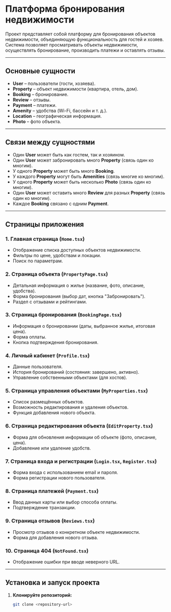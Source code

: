 # Платформа бронирования недвижимости

Проект представляет собой платформу для бронирования объектов недвижимости, объединяющую функциональность для гостей и хозяев. Система позволяет просматривать объекты недвижимости, осуществлять бронирование, производить платежи и оставлять отзывы.

---

## Основные сущности

- **User** – пользователи (гости, хозяева).
- **Property** – объект недвижимости (квартира, отель, дом).
- **Booking** – бронирование.
- **Review** – отзывы.
- **Payment** – платежи.
- **Amenity** – удобства (Wi-Fi, бассейн и т. д.).
- **Location** – географическая информация.
- **Photo** – фото объекта.

---

## Связи между сущностями

- Один **User** может быть как гостем, так и хозяином.
- Один **User** может забронировать много **Property** (связь один ко многим).
- У одного **Property** может быть много **Booking**.
- У каждого **Property** могут быть **Amenities** (связь многие ко многим).
- У одного **Property** может быть несколько **Photo** (связь один ко многим).
- Один **User** может оставить много **Review** для разных **Property** (связь один ко многим).
- Каждое **Booking** связано с одним **Payment**.

---

## Страницы приложения

### 1. Главная страница (`Home.tsx`)
- Отображение списка доступных объектов недвижимости.
- Фильтры по цене, удобствам и локации.
- Поиск по параметрам.

### 2. Страница объекта (`PropertyPage.tsx`)
- Детальная информация о жилье (название, фото, описание, удобства).
- Форма бронирования (выбор дат, кнопка "Забронировать").
- Раздел с отзывами и рейтингами.

### 3. Страница бронирования (`BookingPage.tsx`)
- Информация о бронировании (даты, выбранное жилье, итоговая цена).
- Форма оплаты.
- Кнопка подтверждения бронирования.

### 4. Личный кабинет (`Profile.tsx`)
- Данные пользователя.
- История бронирований (состояния: завершено, активно).
- Управление собственными объектами (для хостов).

### 5. Страница управления объектами (`MyProperties.tsx`)
- Список размещённых объектов.
- Возможность редактирования и удаления объектов.
- Функция добавления нового объекта.

### 6. Страница редактирования объекта (`EditProperty.tsx`)
- Форма для обновления информации об объекте (фото, описание, цена).
- Добавление или удаление удобств.

### 7. Страница входа и регистрации (`Login.tsx`, `Register.tsx`)
- Форма входа с использованием email и пароля.
- Форма регистрации нового пользователя.

### 8. Страница платежей (`Payment.tsx`)
- Ввод данных карты или выбор способа оплаты.
- Подтверждение транзакции.

### 9. Страница отзывов (`Reviews.tsx`)
- Просмотр отзывов о конкретном объекте недвижимости.
- Форма для добавления нового отзыва.

### 10. Страница 404 (`NotFound.tsx`)
- Отображение ошибки при вводе неверного URL.

---

## Установка и запуск проекта

1. **Клонируйте репозиторий:**

   ```bash
   git clone <repository-url>
